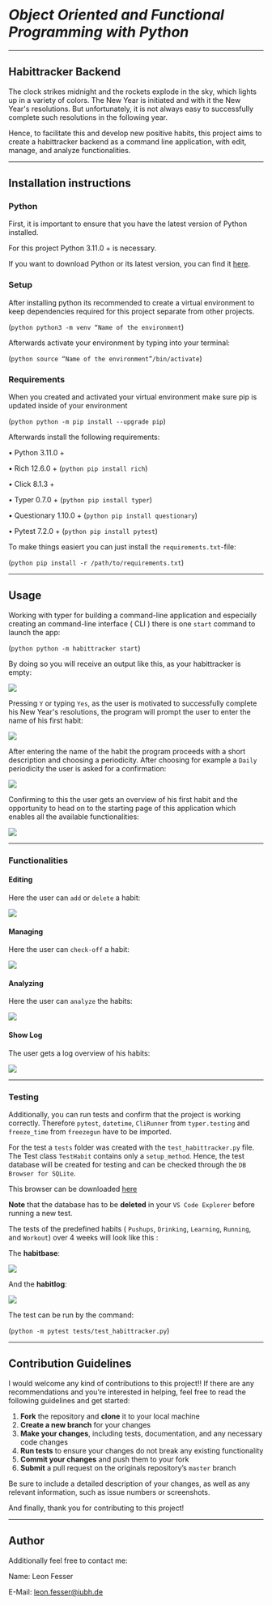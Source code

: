 # ***Object Oriented and Functional Programming with Python***
---
## **Habittracker Backend**

The clock strikes midnight and the rockets explode in the sky, which lights up in a variety of colors. The New Year is initiated and with it the New Year's resolutions.
But unfortunately, it is not always easy to successfully complete such resolutions in the following year.

Hence, to facilitate this and develop new positive habits, this project aims to create a habittracker backend as a command line application, with edit, manage, and analyze functionalities.

---

## **Installation instructions**

### **Python**

First, it is important to ensure that you have the latest version of Python installed. 

For this project Python 3.11.0 + is necessary. 

If you want to download Python or its latest version, you can find it [here](https://www.python.org/downloads/).

### **Setup**

After installing python its recommended to create a virtual environment to keep dependencies required for this project separate from other projects. 

(`python python3 -m venv “Name of the environment`)

Afterwards activate your environment by typing into your terminal:

(`python source “Name of the environment”/bin/activate`)

### **Requirements**

When you created and activated your virtual environment make sure pip is updated inside of your environment

(`python python -m pip install --upgrade pip`)

Afterwards install the following requirements:

•	Python 3.11.0 +

•	Rich 12.6.0 +
(`python pip install rich`)

•	Click 8.1.3 +

•	Typer 0.7.0 +
(`python pip install typer`)

•	Questionary 1.10.0 +
(`python pip install questionary`)

•	Pytest 7.2.0 +
(`python pip install pytest`)

To make things easiert you can just install the `requirements.txt`-file:

(`python pip install -r /path/to/requirements.txt`)

---

## **Usage**

Working with typer for building a command-line application and especially creating an command-line interface ( CLI ) there is one `start` command to launch the app:

(`python python -m habittracker start`)

By doing so you will receive an output like this, as your habittracker is empty:

![](Bildschirm%C2%ADfoto%202023-01-11%20um%2017.51.34.png)

Pressing `Y` or typing `Yes`, as the user is motivated to successfully complete his New Year's resolutions, the program will prompt the user to enter the name of his first habit:

![](Bildschirm%C2%ADfoto%202023-01-11%20um%2017.59.29.png)

After entering the name of the habit the program proceeds with a short description and choosing a periodicity.
After choosing for example a `Daily` periodicity the user is asked for a confirmation:

![](Bildschirm%C2%ADfoto%202023-01-11%20um%2018.23.33.png)

Confirming to this the user gets an overview of his first habit and the opportunity to head on to the starting page of this application which enables all the available functionalities:

![](Bildschirm%C2%ADfoto%202023-01-25%20um%2014.15.20.png)

---

### **Functionalities**

#### **Editing**

Here the user can `add` or `delete` a habit:

![](Bildschirm%C2%ADfoto%202023-01-11%20um%2018.12.38.png)

#### **Managing**

Here the user can `check-off` a habit:

![](Bildschirm%C2%ADfoto%202023-01-11%20um%2018.29.23.png)

#### **Analyzing**

Here the user can `analyze` the habits:

![](Bildschirm%C2%ADfoto%202023-01-11%20um%2018.32.03.png)

#### **Show Log**

The user gets a log overview of his habits:

![](Bildschirm%C2%ADfoto%202023-01-11%20um%2018.36.15.png)

---

### **Testing**

Additionally, you can run tests and confirm that the project is working correctly.
Therefore `pytest`, `datetime`, `CliRunner` from `typer.testing` and `freeze_time` from `freezegun` have to be imported.

For the test a `tests` folder was created with the `test_habittracker.py` file.
The Test class `TestHabit` contains only a `setup_method`. Hence, the test database will be created for testing and can be checked through the `DB Browser for SQLite`.

This browser can be downloaded [here](https://sqlitebrowser.org/dl/)

**Note** that the database has to be **deleted** in your `VS Code Explorer` before running a new test.

The tests of the predefined habits ( `Pushups`, `Drinking`, `Learning`, `Running`, and `Workout`) over 4 weeks will look like this :

The **habitbase**:

![](Bildschirm%C2%ADfoto%202023-01-24%20um%2018.02.54.png)

And the **habitlog**:

![](Bildschirm%C2%ADfoto%202023-01-24%20um%2018.03.08.png)

The test can be run by the command:

(`python -m pytest tests/test_habittracker.py`)

---

## **Contribution Guidelines**

I would welcome any kind of contributions to this project!! If there are any recommendations and you’re interested in helping, feel free to read the following guidelines and get started:

1.	**Fork** the repository and **clone** it to your local machine
2.	**Create a new branch** for your changes
3.	**Make your changes**, including tests, documentation, and any necessary code changes
4.	**Run tests** to ensure your changes do not break any existing functionality
5.	**Commit your changes** and push them to your fork
6.	**Submit** a pull request on the originals repository’s `master` branch

Be sure to include a detailed description of your changes, as well as any relevant information, such as issue numbers or screenshots.

And finally, thank you for contributing to this project!

---

## **Author**

Additionally feel free to contact me:

Name: Leon Fesser

E-Mail: leon.fesser@iubh.de
